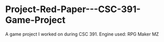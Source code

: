 # Project-Red-Paper---CSC-391-Game-Project
A game project I worked on during CSC 391. Engine used: RPG Maker MZ
